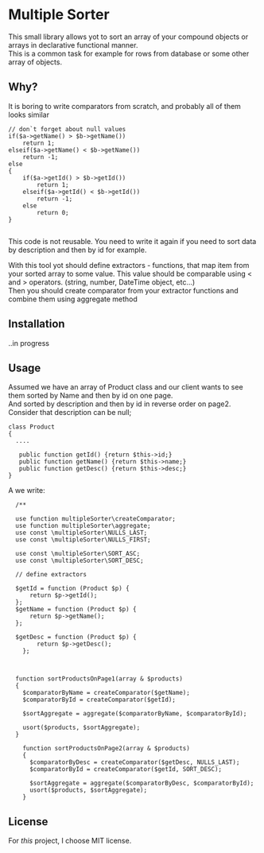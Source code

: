# Multiple Sorter


This small library allows yot to sort an array of your compound objects or arrays in declarative functional manner.     
This is a common task for example for rows from database or some other array of objects.


## Why?

It is boring to write comparators from scratch, and probably all of them looks similar
```
// don`t forget about null values
if($a->getName() > $b->getName()) 
    return 1;
elseif($a->getName() < $b->getName())
    return -1;
else 
{
    if($a->getId() > $b->getId()) 
        return 1;
    elseif($a->getId() < $b->getId())
        return -1;
    else        
        return 0;
}
   
```
This code is not reusable. You need to write it again if you need to sort data by description and then by id for example.    

With this tool yot should define extractors  - functions, that map item from your sorted array to some value. This value
should be comparable using < and > operators. (string, number, DateTime object, etc...)  
Then you should create comparator from your extractor functions and combine them using aggregate method

## Installation

..in progress

## Usage

Assumed we have an array of Product class and our client wants to see them sorted by Name  and then by id on one page.  
And sorted by description and then by id in reverse order on page2. Consider that description can be null;  

```
class Product
{
  ....  

   public function getId() {return $this->id;}
   public function getName() {return $this->name;}
   public function getDesc() {return $this->desc;}
}
```
       
A we write:
```
  /**
  
  use function multipleSorter\createComparator;
  use function multipleSorter\aggregate;
  use const \multipleSorter\NULLS_LAST;
  use const \multipleSorter\NULLS_FIRST;
  
  use const \multipleSorter\SORT_ASC;
  use const \multipleSorter\SORT_DESC;
  
  // define extractors
 
  $getId = function (Product $p) {
      return $p->getId();
  };
  $getName = function (Product $p) {
      return $p->getName();
  };
  
  $getDesc = function (Product $p) {
        return $p->getDesc();
    };
    
  
  
  function sortProductsOnPage1(array & $products)
  {
    $comparatorByName = createComparator($getName);
    $comparatorById = createComparator($getId);
    
    $sortAggregate = aggregate($comparatorByName, $comparatorById);
    
    usort($products, $sortAggregate);
  }
  
    function sortProductsOnPage2(array & $products)
    {
      $comparatorByDesc = createComparator($getDesc, NULLS_LAST);
      $comparatorById = createComparator($getId, SORT_DESC);
      
      $sortAggregate = aggregate($comparatorByDesc, $comparatorById);
      usort($products, $sortAggregate);
    }
```


## License

For *this* project, I choose MIT license.
